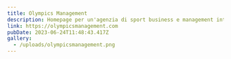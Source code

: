 ```yaml
---
title: Olympics Management
description: Homepage per un'agenzia di sport business e management internazionale
link: https://olympicsmanagement.com
pubDate: 2023-06-24T11:48:43.417Z
gallery:
  - /uploads/olympicsmanagement.png
---
```

